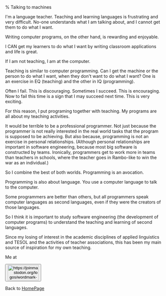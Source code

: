 % Talking to machines

I\'m a language teacher. Teaching
and learning languages is
frustrating and very difficult.
No-one understands what I am
talking about, and I cannot get
them to do what I want.

Writing computer programs, on the
other hand, is rewarding and
enjoyable.

I CAN get my learners to do what
I want by writing classroom
applications and life is great.

If I am not teaching, I am at the
computer.

Teaching is similar to computer
programming. Can I get the
machine or the person to do what
I want, when they don\'t want to
do what I want? One is an
exercise in EQ (teaching) and the
other in IQ (programming).

Often I fail. This is
discouraging. Sometimes I
succeed. This is encouraging. Now
to fail this time is a sign that
I may succeed next time. This is
very exciting.

For this reason, I put programing
together with teaching. My
programs are all about my
teaching activities.

It would be terrible to be a
professional programmer. Not just
because the programmer is not
really interested in the real
world tasks that the program is
supposed to be achieving. But
also because, programming is not
an exercise in personal
relationships. (Although personal
relationships are important in
software engineering, because
most big software is constructed
by teams. Ironically, programmers
get to work more in teams than
teachers in schools, where the
teacher goes in Rambo-like to win
the war as an individual.)

So I combine the best of both
worlds. Programming is an
avocation.

Programming is also about
language. You use a computer
language to talk to the computer.

Some programmers are better than
others, but all programmers speak
computer languages as second
languages, even if they were the
creators of those languages.

So I think it is important to
study software engineering (the
development of computer programs)
to understand the teaching and
learning of second languages.

Since my losing of interest in
the academic disciplines of
applied linguistics and TESOL and
the activities of teacher
associations, this has been my
main source of inspiration for my
own teaching.

Me at
    <form action='https://mastodon.sdf.org/@drbean'>
    <button type='submit' class='btn'>
    <img src='./mastodon.svg'
        alt='https://joinmastodon.org/logos/wordmark-black-text.svg'
        style='width:100px;height:50px'/>
    </button></form>
    
Back to [HomePage](HomePage.html)

